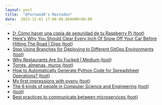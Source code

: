 ```yaml
---
layout: post
title:  "@fernand0's Mastodon"
date:  2023-12-01 17:06:08.864000+00:00
---
```

*  [▷ Cómo hacer una copía de seguridad de tu Raspberry Pi ](https://descubrearduino.com/copia-de-seguridad-raspberry-pi) ([toot](https://mastodon.social/@fernand0/111506251373774638))
*  [Here's Why You Should Clear Every Inch Of Snow Off Your Car Before Hitting The Road \| Digg ](https://digg.com/cars/link/this-is-why-you-should-clear-off-every-inch-of-snow-on-your-car-before-hitting-the-road-wsZ8aCqpr) ([toot](https://mastodon.social/@fernand0/111506077140429779))
*  [Stop Using Branches for Deploying to Different GitOps Environments  ](https://medium.com/containers-101/stop-using-branches-for-deploying-to-different-gitops-environments-7111d0632402) ([toot](https://mastodon.social/@fernand0/111505842286512000))
*  [Why Restaurants Are So Fucked \| Medium ](https://joelleparenteau.medium.com/why-are-restaurants-so-fucked-ca07c462474) ([toot](https://mastodon.social/@fernand0/111505135100969113))
*  [Torres, almenas, muros ](https://www.flickr.com/photos/fernand0/53339682094) ([toot](https://mastodon.social/@fernand0/111504923583003705))
*  [How to Automatically Generate Python Code for Spreadsheet Operations?  ](https://python.plainenglish.io/how-to-automatically-generate-python-code-for-spreadsheet-operations-ca3f59474971) ([toot](https://mastodon.social/@fernand0/111504859791192710))
*  [My first impressions with pyenv ](https://dev.to/waylonwalker/my-first-impressions-with-pyenv-29h) ([toot](https://mastodon.social/@fernand0/111504760081022896))
*  [The 6 kinds of people in Computer Science and Engineering  ](https://medium.com/@joelvzach/the-6-kinds-of-people-in-computer-science-and-engineering-4e6dae122ecd) ([toot](https://mastodon.social/@fernand0/111504501109548218))
*  [ ](https://astrodon.social/@juandesant) ([toot](https://mastodon.social/@fernand0/111504008197266890))
*  [Best practices to communicate between microservices  ](https://irfanyusanif.medium.com/how-to-communicate-between-microservices-7956ed68a99a) ([toot](https://mastodon.social/@fernand0/111502824806315702))
